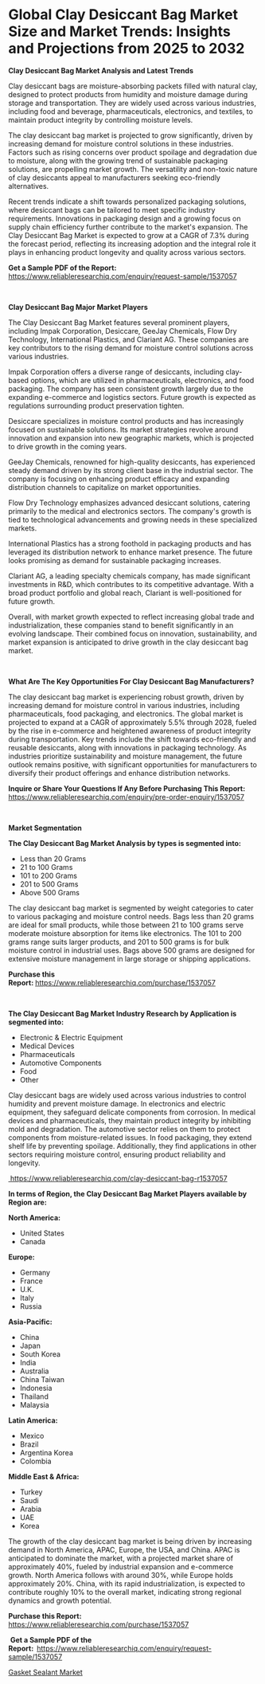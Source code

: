 <p><h1>Global Clay Desiccant Bag Market Size and Market Trends: Insights and Projections from 2025 to 2032</h1></p><p><strong>Clay Desiccant Bag Market Analysis and Latest Trends</strong></p>
<p><p>Clay desiccant bags are moisture-absorbing packets filled with natural clay, designed to protect products from humidity and moisture damage during storage and transportation. They are widely used across various industries, including food and beverage, pharmaceuticals, electronics, and textiles, to maintain product integrity by controlling moisture levels.</p><p>The clay desiccant bag market is projected to grow significantly, driven by increasing demand for moisture control solutions in these industries. Factors such as rising concerns over product spoilage and degradation due to moisture, along with the growing trend of sustainable packaging solutions, are propelling market growth. The versatility and non-toxic nature of clay desiccants appeal to manufacturers seeking eco-friendly alternatives.</p><p>Recent trends indicate a shift towards personalized packaging solutions, where desiccant bags can be tailored to meet specific industry requirements. Innovations in packaging design and a growing focus on supply chain efficiency further contribute to the market's expansion. The Clay Desiccant Bag Market is expected to grow at a CAGR of 7.3% during the forecast period, reflecting its increasing adoption and the integral role it plays in enhancing product longevity and quality across various sectors.</p></p>
<p><strong>Get a Sample PDF of the Report:&nbsp;</strong> <a href="https://www.reliableresearchiq.com/enquiry/request-sample/1537057?utm_campaign=3180&utm_medium=2&utm_source=Github&utm_content=ia&utm_term=02042025&utm_id=clay-desiccant-bag">https://www.reliableresearchiq.com/enquiry/request-sample/1537057</a></p>
<p>&nbsp;</p>
<p><strong>Clay Desiccant Bag Major Market Players</strong></p>
<p><p>The Clay Desiccant Bag Market features several prominent players, including Impak Corporation, Desiccare, GeeJay Chemicals, Flow Dry Technology, International Plastics, and Clariant AG. These companies are key contributors to the rising demand for moisture control solutions across various industries.</p><p>Impak Corporation offers a diverse range of desiccants, including clay-based options, which are utilized in pharmaceuticals, electronics, and food packaging. The company has seen consistent growth largely due to the expanding e-commerce and logistics sectors. Future growth is expected as regulations surrounding product preservation tighten.</p><p>Desiccare specializes in moisture control products and has increasingly focused on sustainable solutions. Its market strategies revolve around innovation and expansion into new geographic markets, which is projected to drive growth in the coming years. </p><p>GeeJay Chemicals, renowned for high-quality desiccants, has experienced steady demand driven by its strong client base in the industrial sector. The company is focusing on enhancing product efficacy and expanding distribution channels to capitalize on market opportunities.</p><p>Flow Dry Technology emphasizes advanced desiccant solutions, catering primarily to the medical and electronics sectors. The company's growth is tied to technological advancements and growing needs in these specialized markets.</p><p>International Plastics has a strong foothold in packaging products and has leveraged its distribution network to enhance market presence. The future looks promising as demand for sustainable packaging increases. </p><p>Clariant AG, a leading specialty chemicals company, has made significant investments in R&D, which contributes to its competitive advantage. With a broad product portfolio and global reach, Clariant is well-positioned for future growth.</p><p>Overall, with market growth expected to reflect increasing global trade and industrialization, these companies stand to benefit significantly in an evolving landscape. Their combined focus on innovation, sustainability, and market expansion is anticipated to drive growth in the clay desiccant bag market.</p></p>
<p>&nbsp;</p>
<p><strong>What Are The Key Opportunities For Clay Desiccant Bag Manufacturers?</strong></p>
<p><p>The clay desiccant bag market is experiencing robust growth, driven by increasing demand for moisture control in various industries, including pharmaceuticals, food packaging, and electronics. The global market is projected to expand at a CAGR of approximately 5.5% through 2028, fueled by the rise in e-commerce and heightened awareness of product integrity during transportation. Key trends include the shift towards eco-friendly and reusable desiccants, along with innovations in packaging technology. As industries prioritize sustainability and moisture management, the future outlook remains positive, with significant opportunities for manufacturers to diversify their product offerings and enhance distribution networks.</p></p>
<p><strong>Inquire or Share Your Questions If Any Before Purchasing This Report:</strong> <a href="https://www.reliableresearchiq.com/enquiry/pre-order-enquiry/1537057?utm_campaign=3180&utm_medium=2&utm_source=Github&utm_content=ia&utm_term=02042025&utm_id=clay-desiccant-bag">https://www.reliableresearchiq.com/enquiry/pre-order-enquiry/1537057</a></p>
<p>&nbsp;</p>
<p><strong>Market Segmentation</strong></p>
<p><strong>The Clay Desiccant Bag Market Analysis by types is segmented into:</strong></p>
<p><ul><li>Less than 20 Grams</li><li>21 to 100 Grams</li><li>101 to 200 Grams</li><li>201 to 500 Grams</li><li>Above 500 Grams</li></ul></p>
<p><p>The clay desiccant bag market is segmented by weight categories to cater to various packaging and moisture control needs. Bags less than 20 grams are ideal for small products, while those between 21 to 100 grams serve moderate moisture absorption for items like electronics. The 101 to 200 grams range suits larger products, and 201 to 500 grams is for bulk moisture control in industrial uses. Bags above 500 grams are designed for extensive moisture management in large storage or shipping applications.</p></p>
<p><strong>Purchase this Report:&nbsp;</strong><a href="https://www.reliableresearchiq.com/purchase/1537057?utm_campaign=3180&utm_medium=2&utm_source=Github&utm_content=ia&utm_term=02042025&utm_id=clay-desiccant-bag">https://www.reliableresearchiq.com/purchase/1537057</a></p>
<p>&nbsp;</p>
<p><strong>The Clay Desiccant Bag Market Industry Research by Application is segmented into:</strong></p>
<p><ul><li>Electronic & Electric Equipment</li><li>Medical Devices</li><li>Pharmaceuticals</li><li>Automotive Components</li><li>Food</li><li>Other</li></ul></p>
<p><p>Clay desiccant bags are widely used across various industries to control humidity and prevent moisture damage. In electronics and electric equipment, they safeguard delicate components from corrosion. In medical devices and pharmaceuticals, they maintain product integrity by inhibiting mold and degradation. The automotive sector relies on them to protect components from moisture-related issues. In food packaging, they extend shelf life by preventing spoilage. Additionally, they find applications in other sectors requiring moisture control, ensuring product reliability and longevity.</p></p>
<p><a href="https://www.reliableresearchiq.com/clay-desiccant-bag-r1537057?utm_campaign=3180&utm_medium=2&utm_source=Github&utm_content=ia&utm_term=02042025&utm_id=clay-desiccant-bag">&nbsp;https://www.reliableresearchiq.com/clay-desiccant-bag-r1537057</a></p>
<p><strong>In terms of Region, the Clay Desiccant Bag Market Players available by Region are:</strong></p>
<p>
    <p> <strong> North America: </strong>
        <ul>
            <li>United States</li>
            <li>Canada</li>
        </ul>
        </p> 
    <p> <strong> Europe: </strong>
        <ul>
            <li>Germany</li>
            <li>France</li>
            <li>U.K.</li>
            <li>Italy</li>
            <li>Russia</li>
        </ul>
        </p> 
    <p> <strong> Asia-Pacific: </strong>
        <ul>
            <li>China</li>
            <li>Japan</li>
            <li>South Korea</li>
            <li>India</li>
            <li>Australia</li>
            <li>China Taiwan</li>
            <li>Indonesia</li>
            <li>Thailand</li>
            <li>Malaysia</li>
        </ul>
        </p> 
    <p> <strong> Latin America: </strong>
        <ul>
            <li>Mexico</li>
            <li>Brazil</li>
            <li>Argentina Korea</li>
            <li>Colombia</li>
        </ul>
        </p> 
    <p> <strong> Middle East & Africa: </strong>
        <ul>
            <li>Turkey</li>
            <li>Saudi</li>
            <li>Arabia</li>
            <li>UAE</li>
            <li>Korea</li>
        </ul>
    </p>
    </p>
<p><p>The growth of the clay desiccant bag market is being driven by increasing demand in North America, APAC, Europe, the USA, and China. APAC is anticipated to dominate the market, with a projected market share of approximately 40%, fueled by industrial expansion and e-commerce growth. North America follows with around 30%, while Europe holds approximately 20%. China, with its rapid industrialization, is expected to contribute roughly 10% to the overall market, indicating strong regional dynamics and growth potential.</p></p>
<p><strong>Purchase this Report: </strong><a href="https://www.reliableresearchiq.com/purchase/1537057?utm_campaign=3180&utm_medium=2&utm_source=Github&utm_content=ia&utm_term=02042025&utm_id=clay-desiccant-bag">https://www.reliableresearchiq.com/purchase/1537057</a></p>
<p>&nbsp;<strong>Get a Sample PDF of the Report:&nbsp;&nbsp;</strong><a href="https://www.reliableresearchiq.com/enquiry/request-sample/1537057?utm_campaign=3180&utm_medium=2&utm_source=Github&utm_content=ia&utm_term=02042025&utm_id=clay-desiccant-bag">https://www.reliableresearchiq.com/enquiry/request-sample/1537057</a></p>
<p><strong></strong></p>
<p><p><a href="https://github.com/dushornerfe/Market-Research-Report-List-1/blob/main/gasket-sealant-market.md?utm_campaign=3180&utm_medium=2&utm_source=Github&utm_content=ia&utm_term=02042025&utm_id=clay-desiccant-bag">Gasket Sealant Market</a></p></p>